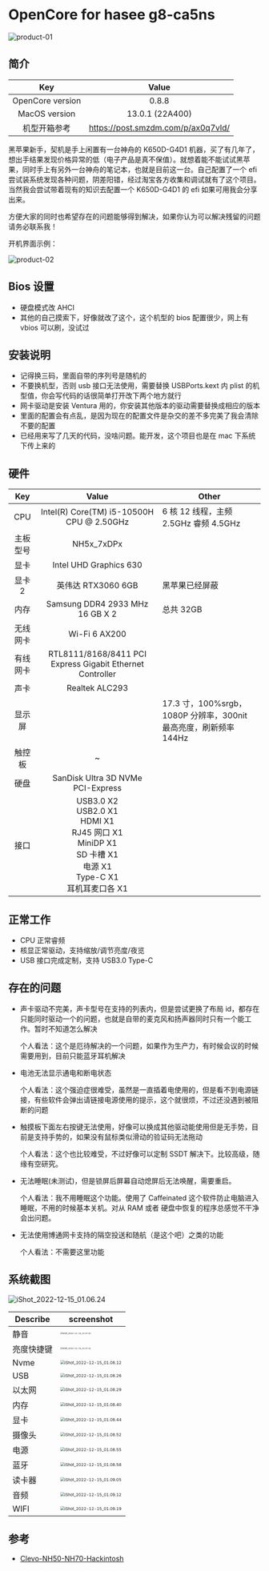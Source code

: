 # OpenCore for hasee g8-ca5ns

![product-01](./assets/product-01.jpg)

## 简介

|       Key        |               Value                |
| :--------------: | :--------------------------------: |
| OpenCore version |               0.8.8                |
|  MacOS version   |          13.0.1 (22A400)           |
|   机型开箱参考   | https://post.smzdm.com/p/ax0q7vld/ |

黑苹果新手，契机是手上闲置有一台神舟的 K650D-G4D1 机器，买了有几年了，想出手结果发现价格异常的低（电子产品是真不保值）。就想着能不能试试黑苹果，同时手上有另外一台神舟的笔记本，也就是目前这一台。自己配置了一个 efi 尝试装系统发现各种问题，阴差阳错，经过淘宝各方收集和调试就有了这个项目。当然我会尝试带着现有的知识去配置一个 K650D-G4D1 的 efi 如果可用我会分享出来。

方便大家的同时也希望存在的问题能够得到解决，如果你认为可以解决残留的问题请务必联系我！

开机界面示例：

![product-02](./assets/product-02.webp)

## Bios 设置

- 硬盘模式改 AHCI
- 其他的自己摸索下，好像就改了这个，这个机型的 bios 配置很少，网上有 vbios 可以刷，没试过

## 安装说明

- 记得换三码，里面自带的序列号是随机的
- 不要换机型，否则 usb 接口无法使用，需要替换 USBPorts.kext 内 plist 的机型值，你会写代码的话很简单打开改下两个地方就行
- 网卡驱动是安装 Ventura 用的，你安装其他版本的驱动需要替换成相应的版本
- 里面的配置会有点乱，是因为现在的配置文件是杂交的差不多完美了我会清除不要的配置
- 已经用来写了几天的代码，没啥问题。能开发，这个项目也是在 mac 下系统下传上来的

## 硬件

|   Key    |                                                              Value                                                              | Other                                                            |
| :------: | :-----------------------------------------------------------------------------------------------------------------------------: | ---------------------------------------------------------------- |
|   CPU    |                                            Intel(R) Core(TM) i5-10500H CPU @ 2.50GHz                                            | 6 核 12 线程，主频 2.5GHz 睿频 4.5GHz                            |
| 主板型号 |                                                           NH5x_7xDPx                                                            |                                                                  |
|   显卡   |                                                     Intel UHD Graphics 630                                                      |                                                                  |
|  显卡 2  |                                                       英伟达 RTX3060 6GB                                                        | 黑苹果已经屏蔽                                                   |
|   内存   |                                                 Samsung DDR4 2933 MHz 16 GB X 2                                                 | 总共 32GB                                                        |
| 无线网卡 |                                                          Wi-Fi 6 AX200                                                          |                                                                  |
| 有线网卡 |                                    RTL8111/8168/8411 PCI Express Gigabit Ethernet Controller                                    |                                                                  |
|   声卡   |                                                         Realtek ALC293                                                          |                                                                  |
|  显示屏  |                                                                                                                                 | 17.3 寸，100%srgb，1080P 分辨率，300nit 最高亮度，刷新频率 144Hz |
|  触控板  |                                                                ~                                                                |                                                                  |
|   硬盘   |                                              SanDisk Ultra 3D NVMe<br/>PCI-Express                                              |                                                                  |
|   接口   | USB3.0 X2<br/>USB2.0 X1<br/>HDMI X1<br/>RJ45 网口 X1<br/>MiniDP X1<br/>SD 卡槽 X1<br/>电源 X1<br/>Type-C X1<br/>耳机耳麦口各 X1 |                                                                  |

## 正常工作

- CPU 正常睿频
- 核显正常驱动，支持缩放/调节亮度/夜览
- USB 接口完成定制，支持 USB3.0 Type-C

## 存在的问题

- 声卡驱动不完美，声卡型号在支持的列表内，但是尝试更换了布局 id，都存在只能同时驱动一个的问题，也就是自带的麦克风和扬声器同时只有一个能工作。暂时不知道怎么解决

  个人看法：这个是厄待解决的一个问题，如果作为生产力，有时候会议的时候需要用到，目前只能蓝牙耳机解决

- 电池无法显示通电和断电状态

  个人看法：这个强迫症很难受，虽然是一直插着电使用的，但是看不到电源链接，有些软件会弹出请链接电源使用的提示，这个就很烦，不过还没遇到被阻断的问题

- 触摸板下面左右按键无法使用，好像可以换成其他驱动能使用但是无手势，目前是支持手势的，如果没有鼠标类似滑动的验证码无法拖动

  个人看法：这个也比较难受，不过好像可以定制 SSDT 解决下。比较高级，随缘有空研究。

- 无法睡眠(未测试)，但是锁屏后屏幕自动熄屏后无法唤醒，需要重启。

  个人看法：我不用睡眠这个功能。使用了 Caffeinated 这个软件防止电脑进入睡眠，不用的时候基本关机。对从 RAM 或者 硬盘中恢复的程序总感觉不干净会出问题。

- 无法使用博通网卡支持的隔空投送和随航（是这个吧）之类的功能

  个人看法：不需要这里功能

## 系统截图

![iShot_2022-12-15_01.06.24](./assets/iShot_2022-12-15_01.06.24.webp)

| Describe   | screenshot                                                   |
| ---------- | ------------------------------------------------------------ |
| 静音       | <img src="./assets/iShot_2022-12-15_01.07.20.webp" alt="iShot_2022-12-15_01.07.20" style="zoom:25%;" /> |
| 亮度快捷键 | <img src="./assets/iShot_2022-12-15_01.07.31.webp" alt="iShot_2022-12-15_01.07.31" style="zoom:25%;" /> |
| Nvme       | <img src="./assets/iShot_2022-12-15_01.08.12.webp" alt="iShot_2022-12-15_01.08.12" style="zoom: 50%;" /> |
| USB        | <img src="./assets/iShot_2022-12-15_01.08.26.webp" alt="iShot_2022-12-15_01.08.26" style="zoom:50%;" /> |
| 以太网     | <img src="./assets/iShot_2022-12-15_01.08.29.webp" alt="iShot_2022-12-15_01.08.29" style="zoom:50%;" /> |
| 内存       | <img src="./assets/iShot_2022-12-15_01.08.40.webp" alt="iShot_2022-12-15_01.08.40" style="zoom:50%;" /> |
| 显卡       | <img src="./assets/iShot_2022-12-15_01.08.44.webp" alt="iShot_2022-12-15_01.08.44" style="zoom:50%;" /> |
| 摄像头     | <img src="./assets/iShot_2022-12-15_01.08.52.webp" alt="iShot_2022-12-15_01.08.52" style="zoom:50%;" /> |
| 电源       | <img src="./assets/iShot_2022-12-15_01.08.55.webp" alt="iShot_2022-12-15_01.08.55" style="zoom:50%;" /> |
| 蓝牙       | <img src="./assets/iShot_2022-12-15_01.08.58.webp" alt="iShot_2022-12-15_01.08.58" style="zoom:50%;" /> |
| 读卡器     | <img src="./assets/iShot_2022-12-15_01.09.05.webp" alt="iShot_2022-12-15_01.09.05" style="zoom:50%;" /> |
| 音频       | <img src="./assets/iShot_2022-12-15_01.09.12.webp" alt="iShot_2022-12-15_01.09.12" style="zoom:50%;" /> |
| WIFI       | <img src="./assets/iShot_2022-12-15_01.09.19.webp" alt="iShot_2022-12-15_01.09.19" style="zoom:50%;" /> |



## 参考

- [Clevo-NH50-NH70-Hackintosh](https://github.com/MichaelPan1026/Clevo-NH50-NH70-Hackintosh)
